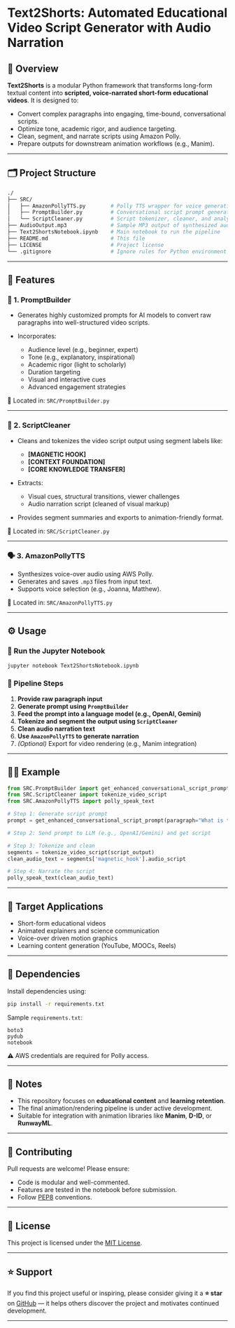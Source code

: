 #  Text2Shorts: Automated Educational Video Script Generator with Audio Narration

## 📘 Overview

**Text2Shorts** is a modular Python framework that transforms long-form textual content into **scripted, voice-narrated short-form educational videos**. It is designed to:

* Convert complex paragraphs into engaging, time-bound, conversational scripts.
* Optimize tone, academic rigor, and audience targeting.
* Clean, segment, and narrate scripts using Amazon Polly.
* Prepare outputs for downstream animation workflows (e.g., Manim).

---

## 🗂️ Project Structure

```bash
./
├── SRC/
│   ├── AmazonPollyTTS.py        # Polly TTS wrapper for voice generation
│   ├── PromptBuilder.py         # Conversational script prompt generator
│   └── ScriptCleaner.py         # Script tokenizer, cleaner, and analyzer
├── AudioOutput.mp3              # Sample MP3 output of synthesized audio
├── Text2ShortsNotebook.ipynb    # Main notebook to run the pipeline
├── README.md                    # This file
├── LICENSE                      # Project license
└── .gitignore                   # Ignore rules for Python environment
```

---

## 🧰 Features

### 🔧 1. PromptBuilder

* Generates highly customized prompts for AI models to convert raw paragraphs into well-structured video scripts.
* Incorporates:

  * Audience level (e.g., beginner, expert)
  * Tone (e.g., explanatory, inspirational)
  * Academic rigor (light to scholarly)
  * Duration targeting
  * Visual and interactive cues
  * Advanced engagement strategies

📁 Located in: `SRC/PromptBuilder.py`

---

### 🧼 2. ScriptCleaner

* Cleans and tokenizes the video script output using segment labels like:

  * **\[MAGNETIC HOOK]**
  * **\[CONTEXT FOUNDATION]**
  * **\[CORE KNOWLEDGE TRANSFER]**
* Extracts:

  * Visual cues, structural transitions, viewer challenges
  * Audio narration script (cleaned of visual markup)
* Provides segment summaries and exports to animation-friendly format.

📁 Located in: `SRC/ScriptCleaner.py`

---

### 🗣️ 3. AmazonPollyTTS

* Synthesizes voice-over audio using AWS Polly.
* Generates and saves `.mp3` files from input text.
* Supports voice selection (e.g., Joanna, Matthew).

📁 Located in: `SRC/AmazonPollyTTS.py`

---

## ⚙️ Usage

### 🧪 Run the Jupyter Notebook

```bash
jupyter notebook Text2ShortsNotebook.ipynb
```

### 🧭 Pipeline Steps

1. **Provide raw paragraph input**
2. **Generate prompt using `PromptBuilder`**
3. **Feed the prompt into a language model (e.g., OpenAI, Gemini)**
4. **Tokenize and segment the output using `ScriptCleaner`**
5. **Clean audio narration text**
6. **Use `AmazonPollyTTS` to generate narration**
7. *(Optional)* Export for video rendering (e.g., Manim integration)

---

## 🧑‍💻 Example

```python
from SRC.PromptBuilder import get_enhanced_conversational_script_prompt
from SRC.ScriptCleaner import tokenize_video_script
from SRC.AmazonPollyTTS import polly_speak_text

# Step 1: Generate script prompt
prompt = get_enhanced_conversational_script_prompt(paragraph="What is the Black-Scholes model?")

# Step 2: Send prompt to LLM (e.g., OpenAI/Gemini) and get script

# Step 3: Tokenize and clean
segments = tokenize_video_script(script_output)
clean_audio_text = segments['magnetic_hook'].audio_script

# Step 4: Narrate the script
polly_speak_text(clean_audio_text)
```

---

## 🎯 Target Applications

* Short-form educational videos
* Animated explainers and science communication
* Voice-over driven motion graphics
* Learning content generation (YouTube, MOOCs, Reels)

---

## 🧩 Dependencies

Install dependencies using:

```bash
pip install -r requirements.txt
```

Sample `requirements.txt`:

```
boto3
pydub
notebook
```

⚠️ AWS credentials are required for Polly access.

---

## 📌 Notes

* This repository focuses on **educational content** and **learning retention**.
* The final animation/rendering pipeline is under active development.
* Suitable for integration with animation libraries like **Manim**, **D-ID**, or **RunwayML**.

---

## 🤝 Contributing

Pull requests are welcome! Please ensure:

* Code is modular and well-commented.
* Features are tested in the notebook before submission.
* Follow [PEP8](https://peps.python.org/pep-0008/) conventions.

---

## 📜 License

This project is licensed under the [MIT License](LICENSE).

---

## ⭐ Support

If you find this project useful or inspiring, please consider giving it a **⭐ star** on [GitHub](https://github.com/GARV-PATEL-11/Text-2-shorts) — it helps others discover the project and motivates continued development.

---

